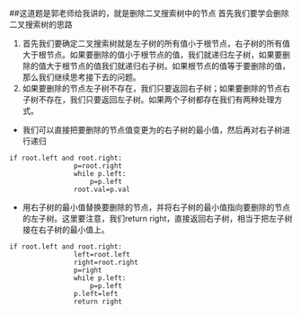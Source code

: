 ##这道题是郭老师给我讲的，就是删除二叉搜索树中的节点
首先我们要学会删除二叉搜索树的思路  
1. 首先我们要确定二叉搜索树就是左子树的所有值小于根节点，右子树的所有值大于根节点。如果要删除的值小于根节点的值，我们就递归左子树，如果要删除的值大于根节点的值我们就递归右子树。如果根节点的值等于要删除的值，那么我们继续思考接下去的问题。  
2. 如果要删除的节点左子树不存在，我们只要返回右子树；如果要删除的节点右子树不存在，我们只要返回左子树。如果两个子树都存在我们有两种处理方式。  
- 我们可以直接把要删除的节点值变更为的右子树的最小值，然后再对右子树进行递归  
```python3
if root.left and root.right:
                p=root.right
                while p.left:
                    p=p.left
                root.val=p.val
```  
- 用右子树的最小值替换要删除的节点，并将右子树的最小值指向要删除的节点的左子树。这里要注意，我们return right，直接返回右子树，相当于把左子树接在右子树的最小值上。  
```python3
if root.left and root.right:
                left=root.left
                right=root.right
                p=right
                while p.left:
                    p=p.left
                p.left=left
                return right
```